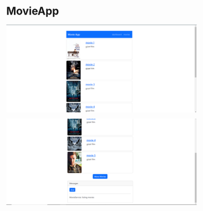 # MovieApp
 
![screenshots](https://github.com/Dogukan3648/MovieApp/blob/main/ss/ss1.png)

![screenshots](https://github.com/Dogukan3648/MovieApp/blob/main/ss/ss2.png)

